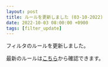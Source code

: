 ```yaml
---
layout: post
title: ルールを更新しました (03-10-2022)
date: 2022-10-03 08:00:00 +0900
tags: [filter_update]
---
```


フィルタのルールを更新しました。

最新のルールは[こちら](https://github.com/kittytail/BlockerRules)から確認できます。
